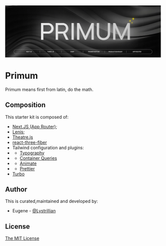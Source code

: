 ![Banner](./public/banner3.png)

# Primum

Primum means first from latin, do the math.

## Composition

This starter kit is composed of:
- [Next.JS (App Router)](https://nextjs.org/docs/app);
- [Lenis](https://lenis.darkroom.engineering/);
- [Theatre.js](https://www.theatrejs.com/docs/) 
- [react-three-fiber](https://github.com/pmndrs/react-three-fiber)
- Tailwind configuration and plugins:
- - [Typography](https://tailwindcss.com/docs/typography-plugin)
- - [Container Queries](https://github.com/tailwindlabs/tailwindcss-container-queries)
- - [Animate](https://github.com/jamiebuilds/tailwindcss-animate)
- - [Prettier](https://tailwindcss.com/blog/automatic-class-sorting-with-prettier)
- [Turbo](https://turbo.build/)

## Author

This is curated,maintained and developed by:
- Eugene - [@Lystrillian](https://github.com/lystrillian/)

## License

[The MIT License](https://opensource.org/license/MIT)